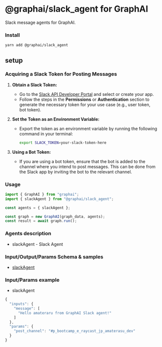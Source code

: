 
# @graphai/slack_agent for GraphAI

Slack message agents for GraphAI.

### Install

```sh
yarn add @graphai/slack_agent
```

## setup

### Acquiring a Slack Token for Posting Messages

1. **Obtain a Slack Token:**
   - Go to the [Slack API Developer Portal](https://api.slack.com/apps) and select or create your app.
   - Follow the steps in the **Permissions** or **Authentication** section to generate the necessary token for your use case (e.g., user token, bot token).

2. **Set the Token as an Environment Variable:**
   - Export the token as an environment variable by running the following command in your terminal:
     ```bash
     export SLACK_TOKEN=your-slack-token-here
     ```

3. **Using a Bot Token:**
   - If you are using a bot token, ensure that the bot is added to the channel where you intend to post messages. This can be done from the Slack app by inviting the bot to the relevant channel.

### Usage

```typescript
import { GraphAI } from "graphai";
import { slackAgent } from "@graphai/slack_agent";

const agents = { slackAgent };

const graph = new GraphAI(graph_data, agents);
const result = await graph.run();
```

### Agents description
- slackAgent - Slack Agent

### Input/Output/Params Schema & samples
 - [slackAgent](https://github.com/receptron/graphai-agents/blob/main/docs/agentDocs/net/slackAgent.md)

### Input/Params example
 - slackAgent



```typescript
{
  "inputs": {
    "message": [
      "Hello amateraru from GraphAI Slack agent!"
    ]
  },
  "params": {
    "post_channel": "#p_bootcamp_e_raycast_jp_amaterasu_dev"
  }
}
```










